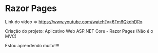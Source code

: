 # Razor Pages

Link do vídeo => https://www.youtube.com/watch?v=6Tm6QkdhDRo

Criação do projeto:
Aplicativo Web ASP.NET Core - Razor Pages (Não é o MVC)

Estou aprendendo muito!!!!
